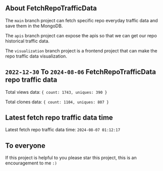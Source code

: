 ## About FetchRepoTrafficData

The `main` branch project can fetch specific repo everyday traffic data and save them in the MongoDB.

The `apis` branch project can expose the apis so that we can get our repo historical traffic data.

The `visualization` branch project is a frontend project that can make the repo traffic data visualization.

## `2022-12-30` To `2024-08-06` FetchRepoTrafficData repo traffic data

Total views data: `{ count: 1743, uniques: 390 }`

Total clones data: `{ count: 1104, uniques: 807 }`

## Latest fetch repo traffic data time

Latest fetch repo traffic data time: `2024-08-07 01:12:17`

## To everyone

If this project is helpful to you please star this project, this is an encouragement to me `:)`



